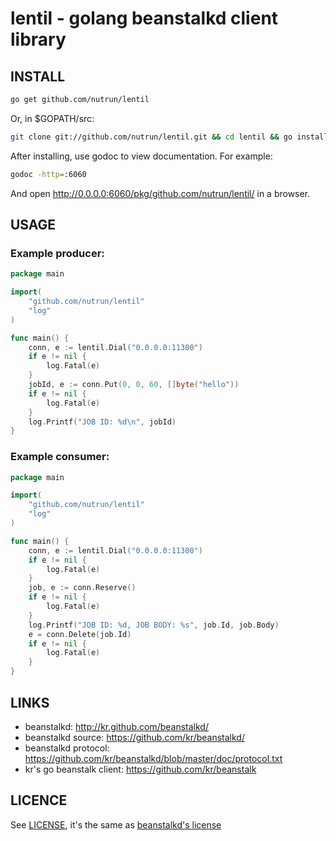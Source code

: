 # lentil - golang beanstalkd client library

## INSTALL

```bash
go get github.com/nutrun/lentil
```

Or, in $GOPATH/src:

```bash
git clone git://github.com/nutrun/lentil.git && cd lentil && go install
```

After installing, use godoc to view documentation. For example:

```bash
godoc -http=:6060
```

And open http://0.0.0.0:6060/pkg/github.com/nutrun/lentil/ in a browser.

## USAGE

### Example producer:

```go
package main

import(
	"github.com/nutrun/lentil"
	"log"
)

func main() {
	conn, e := lentil.Dial("0.0.0.0:11300")
	if e != nil {
		log.Fatal(e)
	}
	jobId, e := conn.Put(0, 0, 60, []byte("hello"))
	if e != nil {
		log.Fatal(e)
	}
	log.Printf("JOB ID: %d\n", jobId)
}
```

### Example consumer:

```go
package main

import(
	"github.com/nutrun/lentil"
	"log"
)

func main() {
	conn, e := lentil.Dial("0.0.0.0:11300")
	if e != nil {
		log.Fatal(e)
	}
	job, e := conn.Reserve()
	if e != nil {
		log.Fatal(e)
	}
	log.Printf("JOB ID: %d, JOB BODY: %s", job.Id, job.Body)
	e = conn.Delete(job.Id)
	if e != nil {
		log.Fatal(e)
	}
}
```

## LINKS

* beanstalkd: http://kr.github.com/beanstalkd/
* beanstalkd source: https://github.com/kr/beanstalkd/
* beanstalkd protocol: https://github.com/kr/beanstalkd/blob/master/doc/protocol.txt
* kr's go beanstalk client: https://github.com/kr/beanstalk

## LICENCE
See [LICENSE](https://github.com/nutrun/lentil/blob/master/LICENSE),
it's the same as [beanstalkd's license](https://github.com/kr/beanstalkd/blob/master/LICENSE)
